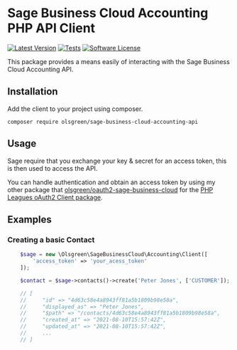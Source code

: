  # Sage Business Cloud Accounting PHP API Client
[![Latest Version](https://img.shields.io/github/release/olsgreen/autotrader-api.svg?style=flat-square)](https://github.com/olsgreen/adobe-sign-api/releases)
[![Tests](https://github.com/olsgreen/autotrader-api/workflows/Tests/badge.svg)](https://github.com/olsgreen/autotrader-api/actions)
[![Software License](https://img.shields.io/badge/license-MIT-brightgreen.svg?style=flat-square)](LICENSE.md)

This package provides a means easily of interacting with the Sage Business Cloud Accounting API.

## Installation

Add the client to your project using composer.

    composer require olsgreen/sage-business-cloud-accounting-api

## Usage
Sage require that you exchange your key & secret for an access token, this is then used to access the API. 

You can handle authentication and obtain an access token by using my other package that [olsgreen/oauth2-sage-business-cloud](https://github.com/olsgreen/oauth2-sage-business-cloud) for the [PHP Leagues oAuth2 Client package](https://oauth2-client.thephpleague.com).

## Examples

### Creating a basic Contact

```php
    $sage = new \Olsgreen\SageBusinessCloud\Accounting\Client([
        'access_token' => 'your_acess_token'
    ]);

    $contact = $sage->contacts()->create('Peter Jones', ['CUSTOMER']);

    // [
    //     "id" => "4d63c58e4a8943ff81a5b1809b98e58a",
    //     "displayed_as" => "Peter Jones",
    //     "$path" => "/contacts/4d63c58e4a8943ff81a5b1809b98e58a",
    //     "created_at" => "2021-08-10T15:57:42Z",
    //     "updated_at" => "2021-08-10T15:57:42Z",
    //     ...
    // ]
```